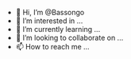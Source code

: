 - 👋 Hi, I’m @Bassongo
- 👀 I’m interested in ...
- 🌱 I’m currently learning ...
- 💞️ I’m looking to collaborate on ...
- 📫 How to reach me ...

<!--
Bassongo/Bassongo is a ✨ special ✨ repository because its `README.md` (this file) appears on your GitHub profile.
You can click the Preview link to take a look at your changes.
-->
